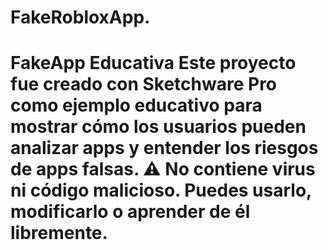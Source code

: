 # FakeRobloxApp.
# FakeApp Educativa  Este proyecto fue creado con Sketchware Pro como ejemplo educativo para mostrar cómo los usuarios pueden analizar apps y entender los riesgos de apps falsas.  ⚠️ No contiene virus ni código malicioso. Puedes usarlo, modificarlo o aprender de él libremente.
